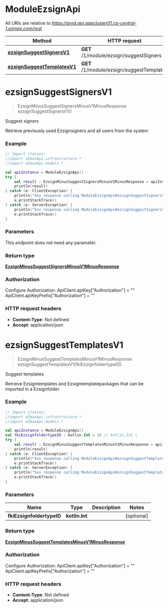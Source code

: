 # ModuleEzsignApi

All URIs are relative to *https://prod.api.appcluster01.ca-central-1.ezmax.com/rest*

Method | HTTP request | Description
------------- | ------------- | -------------
[**ezsignSuggestSignersV1**](ModuleEzsignApi.md#ezsignSuggestSignersV1) | **GET** /1/module/ezsign/suggestSigners | Suggest signers
[**ezsignSuggestTemplatesV1**](ModuleEzsignApi.md#ezsignSuggestTemplatesV1) | **GET** /1/module/ezsign/suggestTemplates | Suggest templates


<a id="ezsignSuggestSignersV1"></a>
# **ezsignSuggestSignersV1**
> EzsignMinusSuggestSignersMinusV1MinusResponse ezsignSuggestSignersV1()

Suggest signers

Retrieve previously used Ezsignsigners and all users from the system

### Example
```kotlin
// Import classes:
//import eZmaxApi.infrastructure.*
//import eZmaxApi.models.*

val apiInstance = ModuleEzsignApi()
try {
    val result : EzsignMinusSuggestSignersMinusV1MinusResponse = apiInstance.ezsignSuggestSignersV1()
    println(result)
} catch (e: ClientException) {
    println("4xx response calling ModuleEzsignApi#ezsignSuggestSignersV1")
    e.printStackTrace()
} catch (e: ServerException) {
    println("5xx response calling ModuleEzsignApi#ezsignSuggestSignersV1")
    e.printStackTrace()
}
```

### Parameters
This endpoint does not need any parameter.

### Return type

[**EzsignMinusSuggestSignersMinusV1MinusResponse**](EzsignMinusSuggestSignersMinusV1MinusResponse.md)

### Authorization


Configure Authorization:
    ApiClient.apiKey["Authorization"] = ""
    ApiClient.apiKeyPrefix["Authorization"] = ""

### HTTP request headers

 - **Content-Type**: Not defined
 - **Accept**: application/json

<a id="ezsignSuggestTemplatesV1"></a>
# **ezsignSuggestTemplatesV1**
> EzsignMinusSuggestTemplatesMinusV1MinusResponse ezsignSuggestTemplatesV1(fkiEzsignfoldertypeID)

Suggest templates

Retrieve Ezsigntemplates and Ezsigntemplatepackages that can be imported in a Ezsignfolder

### Example
```kotlin
// Import classes:
//import eZmaxApi.infrastructure.*
//import eZmaxApi.models.*

val apiInstance = ModuleEzsignApi()
val fkiEzsignfoldertypeID : kotlin.Int = 56 // kotlin.Int | 
try {
    val result : EzsignMinusSuggestTemplatesMinusV1MinusResponse = apiInstance.ezsignSuggestTemplatesV1(fkiEzsignfoldertypeID)
    println(result)
} catch (e: ClientException) {
    println("4xx response calling ModuleEzsignApi#ezsignSuggestTemplatesV1")
    e.printStackTrace()
} catch (e: ServerException) {
    println("5xx response calling ModuleEzsignApi#ezsignSuggestTemplatesV1")
    e.printStackTrace()
}
```

### Parameters

Name | Type | Description  | Notes
------------- | ------------- | ------------- | -------------
 **fkiEzsignfoldertypeID** | **kotlin.Int**|  | [optional]

### Return type

[**EzsignMinusSuggestTemplatesMinusV1MinusResponse**](EzsignMinusSuggestTemplatesMinusV1MinusResponse.md)

### Authorization


Configure Authorization:
    ApiClient.apiKey["Authorization"] = ""
    ApiClient.apiKeyPrefix["Authorization"] = ""

### HTTP request headers

 - **Content-Type**: Not defined
 - **Accept**: application/json

